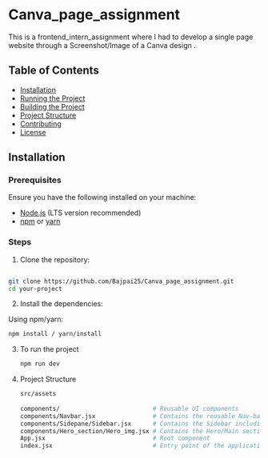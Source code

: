 # Canva_page_assignment

This is a frontend_intern_assignment where I had to develop a single page website through a Screenshot/Image of a Canva design .

## Table of Contents

- [Installation](#installation)
- [Running the Project](#running-the-project)
- [Building the Project](#building-the-project)
- [Project Structure](#project-structure)
- [Contributing](#contributing)
- [License](#license)

## Installation

### Prerequisites

Ensure you have the following installed on your machine:

- [Node.js](https://nodejs.org/) (LTS version recommended)
- [npm](https://www.npmjs.com/) or [yarn](https://yarnpkg.com/)

### Steps

1. Clone the repository:

```sh

git clone https://github.com/Bajpai25/Canva_page_assignment.git
cd your-project

```

2. Install the dependencies:

Using npm/yarn:

```sh
npm install / yarn/install
```

3. To run the project

   ```sh
   npm run dev
   ```
4. Project Structure

   ```sh
   src/assets
  
   components/                          # Reusable UI components
   components/Navbar.jsx                # Contains the reusable Nav-bar section
   components/Sidepane/Sidebar.jsx      # Contains the Sidebar including the static one and collapsable side bar too
   components/Hero_section/Hero_img.jsx # Contains the Hero/Main section of the page including the image and image_video and image_footer section too 
   App.jsx                              # Root component
   index.jsx                            # Entry point of the application

```


